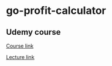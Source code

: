 # go-profit-calculator

## Udemy course
[Course link](https://www.udemy.com/course/go-the-complete-guide/)

[Lecture link](https://www.udemy.com/course/go-the-complete-guide/learn/lecture/40829686#overview)
